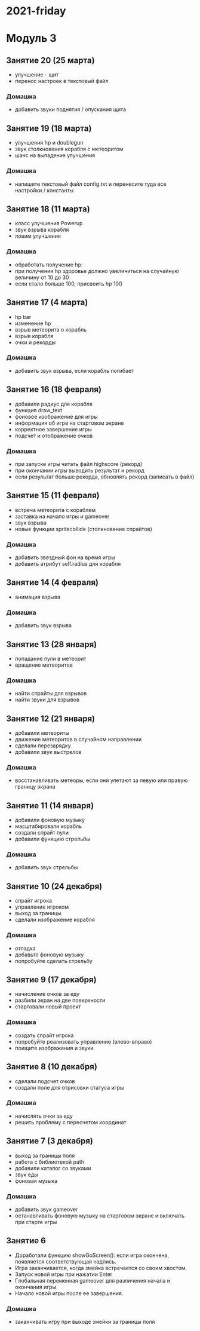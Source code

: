 # 2021-friday

# Модуль 3
## Занятие 20 (25 марта)
+ улучшение - щит
+ перенос настроек в текстовый файл

### Домашка
+ добавить звуки поднятия / опускания щита
## Занятие 19 (18 марта)
+ улучшения hp и doublegun
+ звук столкновения корабля с метеоритом
+ шанс на выпадение улучшения

### Домашка
+ напишите текстовый файл config.txt и перенесите туда все настройки / константы
## Занятие 18 (11 марта)
+ класс улучшения Powerup
+ звук взрыва корабля
+ ловим улучшения
### Домашка
+ обработать получение hp:
+ при получении hp здоровье должно увеличиться на случайную величину от 10 до 30
+ если стало больше 100, присвоить hp 100
## Занятие 17 (4 марта)
+ hp bar
+ изменение hp
+ взрыв метеорита о корабль
+ взрыв корабля
+ очки и рекорды
### Домашка
+ добавить звук взрыва, если корабль погибает

## Занятие 16 (18 февраля)
+ добавили радиус для корабля
+ функция draw_text
+ фоновое изображение для игры
+ информация об игре на стартовом экране
+ корректное завершение игры
+ подсчет и отображение очков

### Домашка
+ при запуске игры читать файл highscore (рекорд)
+ при окончании игры выводить результат и рекорд
+ если результат больше рекорда, обновлять рекорд (записать в файл)
## Занятие 15 (11 февраля)
+ встреча метеорита с кораблем
+ заставка на начало игры и gameover
+ звук взрыва
+ новые функции spritecollide (столкновение спрайтов)
### Домашка
+ добавить звездный фон на время игры
+ добавить атрибут self.radius для корабля
## Занятие 14 (4 февраля)
+ анимация взрыва

### Домашка
+ добавить звук взрыва

## Занятие 13 (28 января)
+ попадание пули в метеорит
+ вращение метеоритов
### Домашка
+ найти спрайты для взрывов
+ найти звуки для взрывов
## Занятие 12 (21 января)
+ добавили метеориты
+ движение метеоритов в случайном направлении
+ сделали перезарядку
+ добавили звук выстрелов

### Домашка
+ восстанавливать метеоры, если они улетают за левую или правую границу экрана

## Занятие 11 (14 января)
+ добавили фоновую музыку
+ масштабировали корабль
+ создали спрайт пули
+ добавили функцию стрельбы
### Домашка
+ добавить звук стрельбы
## Занятие 10 (24 декабря)
+ спрайт игрока
+ управление игроком
+ выход за границы
+ сделали изображение корабля
### Домашка
+ отладка
+ добавьте фоновую музыку
+ попробуйте сделать стрельбу
## Занятие 9 (17 декабря)
+ начисление очков за еду
+ разбили экран на две поверхности
+ стартовали новый проект
### Домашка
+ создать спрайт игрока
+ попробуйте реализовать управление (влево-вправо)
+ поищите изображения и звуки

## Занятие 8 (10 декабря)
+ сделали подсчет очков
+ создали поле для отрисовки статуса игры

### Домашка
+ начислять очки за еду
+ решить проблему с пересчетом координат

## Занятие 7 (3 декабря)
+ выход за границы поля
+ работа с библиотекой path
+ добавили каталог со звуками
+ звук еды
+ фоновая музыка

### Домашка
+ добавить звук gameover
+ останавливать фоновую музыку на стартовом экране и включать при старте игры

## Занятие 6
+ Доработали функцию showGoScreen(): если игра окончена, появляется соответствующая надпись.
+ Игра заканчивается, когда змейка встречается со своим хвостом.
+ Запуск новой игры при нажатии Enter
+ Глобальная переменная gameover для различения начала и окончания игры.
+ Начало новой игры после ее завершения.
### Домашка
+ заканчивать игру при выходе змейки за границы поля